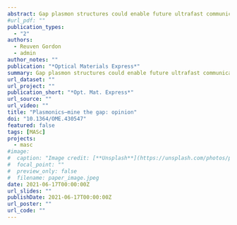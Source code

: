 ```yaml
---
abstract: Gap plasmon structures could enable future ultrafast communication by allowing simultaneous nanoscale integration of electromagnetic waves, nonlinear and optical-electrical conversion, and providing a critical element often overlooked in this context&#58; electrical contacts. Here, the fundamental limit of these structures is discussed, and it is argued that the conventional concept of “smaller is better" for higher confinement is not true when the loss is considered, but few nanometer gaps will be required to give the best performance. Overall, to achieve widescale adoption, plasmonics will likely have to combine forces with emerging CMOS-like nanophotonics.
#url_pdf: ""
publication_types:
  - "2"
authors:
  - Reuven Gordon
  - admin
author_notes: ""
publication: "*Optical Materials Express*"
summary: Gap plasmon structures could enable future ultrafast communication and many of the structures needed have already been developed.
url_dataset: ""
url_project: ""
publication_short: "*Opt. Mat. Express*"
url_source: ""
url_video: ""
title: "Plasmonics–mine the gap: opinion"
doi: "10.1364/OME.430547"
featured: false
tags: [MASc]
projects:
  - masc
#image:
#  caption: "Image credit: [**Unsplash**](https://unsplash.com/photos/pLCdAaMFLTE)"
#  focal_point: ""
#  preview_only: false
#  filename: paper_image.jpeg
date: 2021-06-17T00:00:00Z
url_slides: ""
publishDate: 2021-06-17T00:00:00Z
url_poster: ""
url_code: ""
---
```

